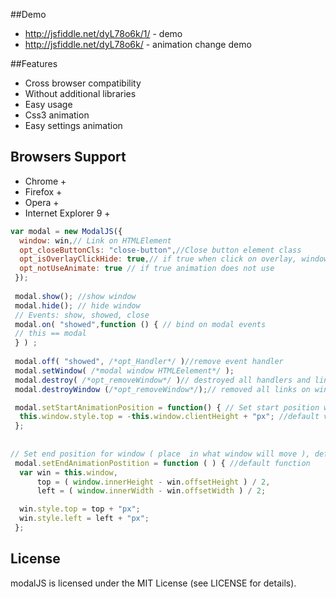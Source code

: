 ##Demo
* http://jsfiddle.net/dyL78o6k/1/ - demo
* http://jsfiddle.net/dyL78o6k/ - animation change demo

##Features
* Cross browser compatibility
* Without additional libraries
* Easy usage
* Css3 animation
* Easy settings animation

## Browsers Support
* Chrome +
* Firefox + 
* Opera +
* Internet Explorer 9 + 


```javascript
var modal = new ModalJS({
  window: win,// Link on HTMLElement
  opt_closeButtonCls: "close-button",//Close button element class
  opt_isOverlayClickHide: true,// if true when click on overlay, window will close
  opt_notUseAnimate: true // if true animation does not use 
 });
 
 modal.show(); //show window
 modal.hide(); // hide window
 // Events: show, showed, close
 modal.on( "showed",function () { // bind on modal events
 // this == modal
 } ) ;
 
 modal.off( "showed", /*opt_Handler*/ )//remove event handler
 modal.setWindow( /*modal window HTMLEelement*/ );
 modal.destroy( /*opt_removeWindow*/ )// destroyed all handlers and links on HTML elements, if opt_removeWindow = true, removed HTMLElemenet window.
 modal.destroyWindow (/*opt_removeWindow*/);// removed all links on window element, if opt_removeWindow = true, removed HTMLElemenet window.

 modal.setStartAnimationPosition = function() { // Set start position window  before start animation, default at the top at the center outside screen  
  this.window.style.top = -this.window.clientHeight + "px"; //default value
 };
 
 
// Set end position for window ( place  in what window will move ), default screen center
 modal.setEndAnimationPostition = function ( ) { //default function
  var win = this.window,
      top = ( window.innerHeight - win.offsetHeight ) / 2,
      left = ( window.innerWidth - win.offsetWidth ) / 2;

  win.style.top = top + "px";
  win.style.left = left + "px";
 };

 ```

## License

modalJS is licensed under the MIT License (see LICENSE for details). 
 
